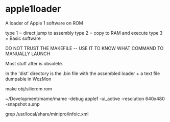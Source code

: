 # apple1loader

A loader of Apple 1 software on ROM

type 1 = direct jump to assembly
type 2 = copy to RAM and execute
type 3 = Basic software


DO NOT TRUST THE MAKEFILE -- USE IT TO KNOW WHAT COMMAND TO MANUALLY LAUNCH

Most stuff after is obsolete.

In the 'dist' directory is the .bin file with the assembled loader + a text file dumpable in WozMon



make obj/silicrom.rom

~/Development/mame/mame -debug apple1 -ui_active -resolution 640x480 -snapshot a.snp 


grep /usr/local/share/minipro/infoic.xml